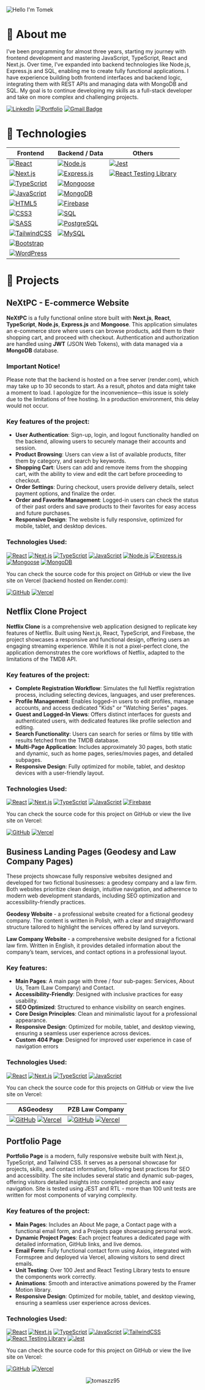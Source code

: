 <img alt="Hello I'm Tomek" align="center" src="https://readme-typing-svg.demolab.com?font=Fira+Code&size=35&pause=1000&color=33CA0E&center=false&vCenter=true&width=555&lines=Hello+I'm+Tomek">

# 🙍 About me
I’ve been programming for almost three years, starting my journey with frontend development and mastering JavaScript, TypeScript, React and Next.js. Over time, I’ve expanded into backend technologies like Node.js, Express.js and SQL, enabling me to create fully functional applications. I have experience building both frontend interfaces and backend logic, integrating them with REST APIs and managing data with MongoDB and SQL. My goal is to continue developing my skills as a full-stack developer and take on more complex and challenging projects.

[![LinkedIn](https://img.shields.io/badge/LinkedIn-0A66C2?style=flat-square&logo=linkedin&logoColor=white)](https://linkedin.com/in/tomasz-zuber95)
[![Portfolio](https://img.shields.io/badge/Portfolio%20Page-8A2BE2?style=flat-square&logo=vercel&logoColor=white)](https://tomaszzportfolio.vercel.app)
[![Gmail Badge](https://img.shields.io/badge/-Gmail-c14438?style=flat-square&logo=Gmail&logoColor=white&link=mailto:tzuber95@gmail.com)](mailto:tzuber95@gmail.com)

# 🔧 Technologies

| **Frontend** | **Backend** / **Data** | **Others** |
|--------------|--------------|--------------|
| [![React](https://img.shields.io/badge/-React-black?style=flat-square&logo=react&logoColor=white)](https://github.com/tomaszz95) | [![Node.js](https://img.shields.io/badge/Node.js-339933?style=flat-square&logo=node.js&logoColor=white)](https://github.com/tomaszz95) | [![Jest](https://img.shields.io/badge/Jest-C21325?style=flat-square&logo=jest&logoColor=white)](https://github.com/tomaszz95) |
| [![Next.js](https://img.shields.io/badge/Next.js-black?style=flat-square&logo=next.js&logoColor=white)](https://github.com/tomaszz95) | [![Express.js](https://img.shields.io/badge/Express.js-000000?style=flat-square&logo=express&logoColor=white)](https://github.com/tomaszz95) | [![React Testing Library](https://img.shields.io/badge/React%20Testing%20Library-FF6F00?style=flat-square&logo=react&logoColor=white)](https://github.com/tomaszz95) |
| [![TypeScript](https://img.shields.io/badge/-TypeScript-007ACC?style=flat-square&logo=typescript&logoColor=white)](https://github.com/tomaszz95) | [![Mongoose](https://img.shields.io/badge/Mongoose-880000?style=flat-square&logo=mongoose&logoColor=white)](https://github.com/tomaszz95) | |
| [![JavaScript](https://img.shields.io/badge/-JavaScript-black?style=flat-square&logo=javascript)](https://github.com/tomaszz95) | [![MongoDB](https://img.shields.io/badge/MongoDB-%234ea94b.svg?style=flat-square&logo=mongodb&logoColor=white)](https://github.com/tomaszz95) | |
| [![HTML5](https://img.shields.io/badge/-HTML5-E34F26?style=flat-square&logo=html5&logoColor=white)](https://github.com/tomaszz95) | [![Firebase](https://img.shields.io/badge/-Firebase-orange?style=flat-square&logo=Firebase&logoColor=white)](https://github.com/tomaszz95) | |
| [![CSS3](https://img.shields.io/badge/-CSS3-1572B6?style=flat-square&logo=css3)](https://github.com/tomaszz95) | [![SQL](https://img.shields.io/badge/SQL-4479A1?style=flat-square&logo=sqlite&logoColor=white)](https://github.com/tomaszz95) | |
| [![SASS](https://img.shields.io/badge/-Sass-black?style=flat-square&logo=Sass&logoColor=pink)](https://github.com/tomaszz95) | [![PostgreSQL](https://img.shields.io/badge/PostgreSQL-336791?style=flat-square&logo=postgresql&logoColor=white)](https://github.com/tomaszz95) | |
| [![TailwindCSS](https://img.shields.io/badge/tailwindcss-%2338B2AC.svg?style=flat-square&logo=tailwind-css&logoColor=white)](https://github.com/tomaszz95) | [![MySQL](https://img.shields.io/badge/MySQL-005C84?style=flat-square&logo=mysql&logoColor=white)](https://github.com/tomaszz95) | |
| [![Bootstrap](https://img.shields.io/badge/bootstrap-%238511FA.svg?style=flat-square&logo=bootstrap&logoColor=white)](https://github.com/tomaszz95) | | |
| [![WordPress](https://img.shields.io/badge/Wordpress-FF0000?style=flat-square&logo=wordpress&logoColor=white)](https://github.com/tomaszz95) | | |

# 📕 Projects

## NeXtPC - E-commerce Website

**NeXtPC** is a fully functional online store built with **Next.js**, **React**, **TypeScript**, **Node.js**, **Express.js** and **Mongoose**. This application simulates an e-commerce store where users can browse products, add them to their shopping cart, and proceed with checkout. Authentication and authorization are handled using **JWT** (JSON Web Tokens), with data managed via a **MongoDB** database.

### Important Notice!
Please note that the backend is hosted on a free server (render.com), which may take up to 30 seconds to start. As a result, photos and data might take a moment to load. 
I apologize for the inconvenience—this issue is solely due to the limitations of free hosting. In a production environment, this delay would not occur.

### Key features of the project:
- **User Authentication**: Sign-up, login, and logout functionality handled on the backend, allowing users to securely manage their accounts and session.
- **Product Browsing**: Users can view a list of available products, filter them by category, and search by keywords.
- **Shopping Cart**: Users can add and remove items from the shopping cart, with the ability to view and edit the cart before proceeding to checkout.
- **Order Settings**: During checkout, users provide delivery details, select payment options, and finalize the order.
- **Order and Favorite Management**: Logged-in users can check the status of their past orders and save products to their favorites for easy access and future purchases.
- **Responsive Design**: The website is fully responsive, optimized for mobile, tablet, and desktop devices.

### Technologies Used:
[![React](https://img.shields.io/badge/-React-black?style=flat-square&logo=react&logoColor=white)](https://github.com/tomaszz95) 
[![Next.js](https://img.shields.io/badge/Next.js-black?style=flat-square&logo=next.js&logoColor=white)](https://github.com/tomaszz95) 
[![TypeScript](https://img.shields.io/badge/-TypeScript-007ACC?style=flat-square&logo=typescript&logoColor=white)](https://github.com/tomaszz95) 
[![JavaScript](https://img.shields.io/badge/-JavaScript-black?style=flat-square&logo=javascript)](https://github.com/tomaszz95) 
[![Node.js](https://img.shields.io/badge/Node.js-339933?style=flat-square&logo=node.js&logoColor=white)](https://github.com/tomaszz95) 
[![Express.js](https://img.shields.io/badge/Express.js-000000?style=flat-square&logo=express&logoColor=white)](https://github.com/tomaszz95) 
[![Mongoose](https://img.shields.io/badge/Mongoose-880000?style=flat-square&logo=mongoose&logoColor=white)](https://github.com/tomaszz95) 
[![MongoDB](https://img.shields.io/badge/MongoDB-%234ea94b.svg?style=flat-square&logo=mongodb&logoColor=white)](https://github.com/tomaszz95)

You can check the source code for this project on GitHub or view the live site on Vercel (backend hosted on Render.com):

[![GitHub](https://img.shields.io/badge/github-%23121011.svg?style=for-the-badge&logo=github&logoColor=white)](https://github.com/tomaszz95/ecommerce)     [![Vercel](https://img.shields.io/badge/vercel-%23000000.svg?style=for-the-badge&logo=vercel&logoColor=white)](https://nextpc.vercel.app/) 

## Netflix Clone Project

**Netflix Clone** is a comprehensive web application designed to replicate key features of Netflix. Built using Next.js, React, TypeScript, and Firebase, the project showcases a responsive and functional design, offering users an engaging streaming experience. While it is not a pixel-perfect clone, the application demonstrates the core workflows of Netflix, adapted to the limitations of the TMDB API.

### Key features of the project:
- **Complete Registration Workflow**: Simulates the full Netflix registration process, including selecting devices, languages, and user preferences.
- **Profile Management**: Enables logged-in users to edit profiles, manage accounts, and access dedicated "Kids" or "Watching Series" pages.
- **Guest and Logged-In Views**: Offers distinct interfaces for guests and authenticated users, with dedicated features like profile selection and editing.
- **Search Functionality**: Users can search for series or films by title with results fetched from the TMDB database.
- **Multi-Page Application**: Includes approximately 30 pages, both static and dynamic, such as home pages, series/movies pages, and detailed subpages.
- **Responsive Design**: Fully optimized for mobile, tablet, and desktop devices with a user-friendly layout.

### Technologies Used:
[![React](https://img.shields.io/badge/-React-black?style=flat-square&logo=react&logoColor=white)](https://github.com/tomaszz95) 
[![Next.js](https://img.shields.io/badge/Next.js-black?style=flat-square&logo=next.js&logoColor=white)](https://github.com/tomaszz95) 
[![TypeScript](https://img.shields.io/badge/-TypeScript-007ACC?style=flat-square&logo=typescript&logoColor=white)](https://github.com/tomaszz95) 
[![JavaScript](https://img.shields.io/badge/-JavaScript-black?style=flat-square&logo=javascript)](https://github.com/tomaszz95) 
[![Firebase](https://img.shields.io/badge/-Firebase-orange?style=flat-square&logo=Firebase&logoColor=white)](https://github.com/tomaszz95)

You can check the source code for this project on GitHub or view the live site on Vercel:

[![GitHub](https://img.shields.io/badge/github-%23121011.svg?style=for-the-badge&logo=github&logoColor=white)](https://github.com/tomaszz95/Netflixclone)     [![Vercel](https://img.shields.io/badge/vercel-%23000000.svg?style=for-the-badge&logo=vercel&logoColor=white)](https://netflixcloneen.vercel.app/) 

## Business Landing Pages (Geodesy and Law Company Pages)

These projects showcase fully responsive websites designed and developed for two fictional businesses: a geodesy company and a law firm. Both websites prioritize clean design, intuitive navigation, and adherence to modern web development standards, including SEO optimization and accessibility-friendly practices.

**Geodesy Website** - a professional website created for a fictional geodesy company. The content is written in Polish, with a clear and straightforward structure tailored to highlight the services offered by land surveyors.

**Law Company Website** - a comprehensive website designed for a fictional law firm. Written in English, it provides detailed information about the company’s team, services, and contact options in a professional layout.

### Key features:
- **Main Pages**: A main page with three / four sub-pages: Services, About Us, Team (Law Company) and Contact.
- **Accessibility-Friendly**: Designed with inclusive practices for easy usability.
- **SEO Optimized**: Structured to enhance visibility on search engines.
- **Core Design Principles**: Clean and minimalistic layout for a professional appearance.
- **Responsive Design**: Optimized for mobile, tablet, and desktop viewing, ensuring a seamless user experience across devices.
- **Custom 404 Page**: Designed for improved user experience in case of navigation errors

### Technologies Used:
[![React](https://img.shields.io/badge/-React-black?style=flat-square&logo=react&logoColor=white)](https://github.com/tomaszz95) 
[![Next.js](https://img.shields.io/badge/Next.js-black?style=flat-square&logo=next.js&logoColor=white)](https://github.com/tomaszz95) 
[![TypeScript](https://img.shields.io/badge/-TypeScript-007ACC?style=flat-square&logo=typescript&logoColor=white)](https://github.com/tomaszz95) 
[![JavaScript](https://img.shields.io/badge/-JavaScript-black?style=flat-square&logo=javascript)](https://github.com/tomaszz95) 

You can check the source code for this projects on GitHub or view the live site on Vercel:

| **ASGeodesy** | **PZB Law Company** |
|--------------|--------------|
| [![GitHub](https://img.shields.io/badge/github-%23121011.svg?style=for-the-badge&logo=github&logoColor=white)](https://github.com/tomaszz95/asgeodesy)     [![Vercel](https://img.shields.io/badge/vercel-%23000000.svg?style=for-the-badge&logo=vercel&logoColor=white)](https://asgeodezja.vercel.app/) | [![GitHub](https://img.shields.io/badge/github-%23121011.svg?style=for-the-badge&logo=github&logoColor=white)](https://github.com/tomaszz95/pzblawcompany)     [![Vercel](https://img.shields.io/badge/vercel-%23000000.svg?style=for-the-badge&logo=vercel&logoColor=white)](https://pzblawcompany.vercel.app/)  |

## Portfolio Page

**Portfolio Page** is a modern, fully responsive website built with Next.js, TypeScript, and Tailwind CSS. It serves as a personal showcase for projects, skills, and contact information, following best practices for SEO and accessibility. The site includes several static and dynamic sub-pages, offering visitors detailed insights into completed projects and easy navigation. Site is tested using JEST and RTL - more than 100 unit tests are written for most components of varying complexity.

### Key features of the project:
- **Main Pages**: Includes an About Me page, a Contact page with a functional email form, and a Projects page showcasing personal work.
- **Dynamic Project Pages**: Each project features a dedicated page with detailed information, GitHub links, and live demos.
- **Email Form**: Fully functional contact form using Axios, integrated with Formspree and deployed via Vercel, allowing visitors to send direct emails.
- **Unit Testing**: Over 100 Jest and React Testing Library tests to ensure the components work correctly.
- **Animations**: Smooth and interactive animations powered by the Framer Motion library.
- **Responsive Design**: Optimized for mobile, tablet, and desktop viewing, ensuring a seamless user experience across devices.

### Technologies Used:
[![React](https://img.shields.io/badge/-React-black?style=flat-square&logo=react&logoColor=white)](https://github.com/tomaszz95) 
[![Next.js](https://img.shields.io/badge/Next.js-black?style=flat-square&logo=next.js&logoColor=white)](https://github.com/tomaszz95) 
[![TypeScript](https://img.shields.io/badge/-TypeScript-007ACC?style=flat-square&logo=typescript&logoColor=white)](https://github.com/tomaszz95) 
[![JavaScript](https://img.shields.io/badge/-JavaScript-black?style=flat-square&logo=javascript)](https://github.com/tomaszz95) 
[![TailwindCSS](https://img.shields.io/badge/tailwindcss-%2338B2AC.svg?style=flat-square&logo=tailwind-css&logoColor=white)](https://github.com/tomaszz95)
[![React Testing Library](https://img.shields.io/badge/React%20Testing%20Library-FF6F00?style=flat-square&logo=react&logoColor=white)](https://github.com/tomaszz95)
[![Jest](https://img.shields.io/badge/Jest-C21325?style=flat-square&logo=jest&logoColor=white)](https://github.com/tomaszz95)

You can check the source code for this project on GitHub or view the live site on Vercel:

[![GitHub](https://img.shields.io/badge/github-%23121011.svg?style=for-the-badge&logo=github&logoColor=white)](https://github.com/tomaszz95/mainsite)     [![Vercel](https://img.shields.io/badge/vercel-%23000000.svg?style=for-the-badge&logo=vercel&logoColor=white)](https://tomaszzportfolio.vercel.app/) 

<p align="center"><img align="center" src="https://github-readme-stats.vercel.app/api/top-langs?username=tomaszz95&show_icons=true&locale=en&layout=compact" alt="tomaszz95" /></p>
